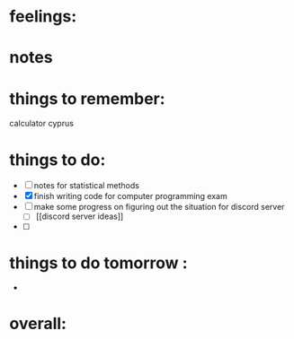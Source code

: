 
# feelings:

# notes

# things to remember:
calculator cyprus
# things to do:
- [ ] notes for statistical methods
- [x] finish writing code for computer programming exam
- [ ] make some progress on figuring out the situation for discord server 
	- [ ] [[discord server ideas]]
- [ ] 
# things to do tomorrow :
- 
# overall:

